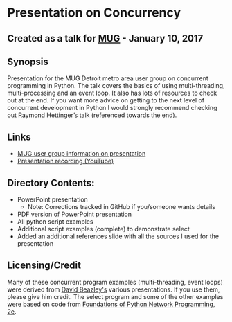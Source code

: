 # Presentation on Concurrency
## Created as a talk for [MUG](http://www.mug.org) - January 10, 2017

## Synopsis
Presentation for the MUG Detroit metro area user group on concurrent programming in Python.  The talk covers the basics of using multi-threading, multi-processing and an event loop.  It also has lots of resources to check out at the end.  If you want more advice on getting to the next level of concurrent development in Python I would strongly recommend checking out Raymond Hettinger’s talk (referenced towards the end).

## Links
* [MUG user group information on presentation](http://www.mug.org/2017/01/janary-10th-2017-mug-meeting/)
* [Presentation recording (YouTube)](http://www.youtube.com/watch?v=iD0WetGt68k)

## Directory Contents:
* PowerPoint presentation
    * Note:  Corrections tracked in GitHub if you/someone wants details
* PDF version of PowerPoint presentation
* All python script examples
* Additional script examples (complete) to demonstrate select
* Added an additional references slide with all the sources I used for the presentation

## Licensing/Credit
Many of these concurrent program examples (multi-threading, event loops) were derived from [David Beazley's](http://www.dabeaz.com/) various presentations.  If you use them, please give him credit.  The select program and some of the other examples were based on code from [Foundations of Python Network Programming, 2e](https://www.safaribooksonline.com/library/view/foundations-of-python/9781430230038/).
